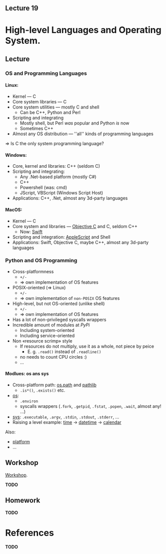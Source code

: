 Lecture 19
---

# High-level Languages and Operating System.

## Lecture

### OS and Programming Languages

#### Linux:

* Kernel — C
* Core system libraries — C
* Core system utilities — mostly C and shell
  * Can be C++, Python and Perl
* Scripting and integrating
  * Mostly shell, but Perl _was_ popular and Python _is_ now
  * Sometimes C++
* Almost any OS distribution — ''all'' kinds of programming languages

⇒ Is C the only system programming language?

#### Windows:

* Core, kernel and libraries: C++ (seldom C)
* Scripting and integrating:
  * Any .Net-based platform (mostly C#)
  * C++
  * Powershell (was: cmd)
  * JScript, VBScript (Windows Script Host)
* Applications: C++, .Net, almost any 3d-party languages

#### MacOS:

* Kernel — C
* Core system and libraries — [Objective C](
  https://developer.apple.com/library/archive/documentation/Cocoa/Conceptual/ProgrammingWithObjectiveC/Introduction/Introduction.html)
  and C, seldom C++
  * Now: [Swift](https://developer.apple.com/swift)
* Scripting and integration: [AppleScript](
  https://developer.apple.com/mac/library/documentation/AppleScript/Conceptual/AppleScriptX/AppleScriptX.html)
  and Shell
* Applications: Swift, Objective C, maybe C++, almost any 3d-party languages

### Python and OS Programming

* Cross-platformness
  * `+/-`
  * ⇒ own implementation of OS features
* POSIX-oriented (=> Linux)
  * `+/-`
  * ⇒ own implementation of `non-POSIX` OS features
* High-level, but not OS-oriented (unlike shell)
  * `+/-`
  * ⇒ own implementation of OS features
* Has a lot of non-privileged syscalls wrappers
* Incredible amount of modules at _PyPi_
  * Including system-oriented
  * Including service-oriented
* Non «resource scrimp» style
  * If resources do not multiply, use it as a whole, not piece by peice
    * E. g. `.read()` instead of `.readline()`
  * no needs to count CPU circles :)
  * …

#### Modlues: os ans sys
* Cross-platform path: [os.path](https://docs.python.org/3/library/os.path.html) and
  [pathlib](https://docs.python.org/3/library/pathlib.html)
  * `.is*()`, `.exists()` etc.
* [os](https://docs.python.org/3/library/os.html):
  * `.environ`
  * syscalls wrappers (`.fork`, `.getpid`, `.fstat`, `.popen`, `.wait`, almost any! ...)
* [sys](https://docs.python.org/3/library/sys.html):
  `.executable`, `.argv`, `.stdin`, `.stdout`, `.stderr`, ...
* Raising a level example:
  [time](https://docs.python.org/3/library/time.html) →
  [datetime](https://docs.python.org/3/library/datetime.html) →
  [calendar](https://docs.python.org/3/library/calendar.html)

Also:
 * [platform](https://docs.python.org/3/library/platform.html)
 * …

## Workshop

[Workshop](python.md).

__TODO__

## Homework

__TODO__

# References

__TODO__
